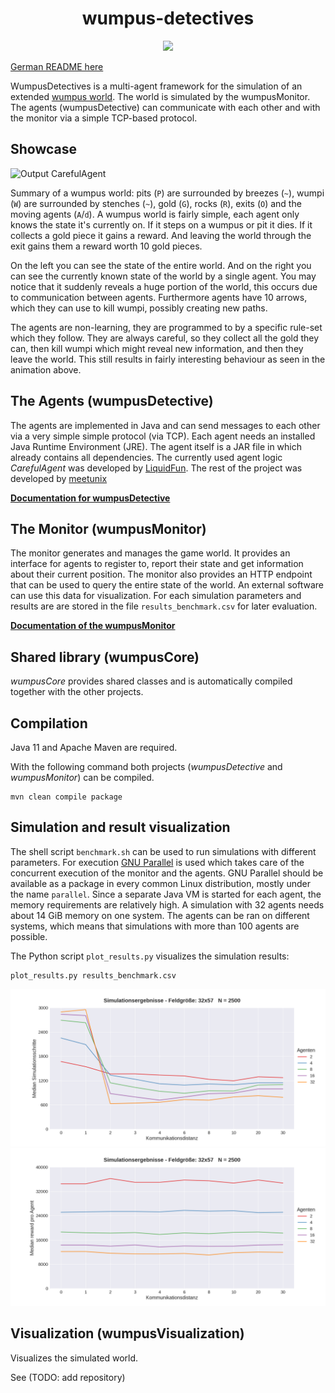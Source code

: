 <h1 align="center">wumpus-detectives</h1>

<p align="center">
<a href="https://github.com/meetunix/wumpus-detectives/blob/main/LICENSE" title="License">
<img src="https://img.shields.io/badge/License-Apache%202.0-green.svg?style=flat"></a>
</p>

[German README here](README_DE.md)


WumpusDetectives is a multi-agent framework for the simulation of an extended [wumpus world](https://de.wikipedia.org/wiki/Wumpus-Welt).
The world is simulated by the wumpusMonitor.
The agents (wumpusDetective) can communicate with each other and with the monitor via a simple TCP-based protocol.


## Showcase

![Output CarefulAgent](media/agent_4_agents.gif)

Summary of a wumpus world: pits (`P`) are surrounded by breezes (`~`), wumpi (`W`) are surrounded by stenches (`~`), gold (`G`), rocks (`R`), exits (`O`) and the moving agents (`A`/`d`). A wumpus world is fairly simple, each agent only knows the state it's currently on. If it steps on a wumpus or pit it dies. If it collects a gold piece it gains a reward. And leaving the world through the exit gains them a reward worth 10 gold pieces. 

On the left you can see the state of the entire world. And on the right you can see the currently known state of the world by a single agent. You may notice that it suddenly reveals a huge portion of the world, this occurs due to communication between agents. Furthermore agents have 10 arrows, which they can use to kill wumpi, possibly creating new paths.

The agents are non-learning, they are programmed to by a specific rule-set which they follow. They are always careful, so they collect all the gold they can, then kill wumpi which might reveal new information, and then they leave the world. This still results in fairly interesting behaviour as seen in the animation above.


## The Agents (wumpusDetective)

The agents are implemented in Java and can send messages to each other via a very simple
simple protocol (via TCP). Each agent needs an
installed Java Runtime Environment (JRE). The agent itself is a JAR file in
which already contains all dependencies. The currently used agent logic
*CarefulAgent* was developed by [LiquidFun](https://github.com/LiquidFun).
The rest of the project was developed by [meetunix](https://github.com/meetunix)

[**Documentation for wumpusDetective**](wumpusDetective/README.md)




## The Monitor (wumpusMonitor)

The monitor generates and manages the game world. It provides an interface for
agents to register to, report their state and get information about their current position.
The monitor also provides an HTTP endpoint that can be used to query the entire state of the world.
An external software can use this data for visualization. 
For each simulation parameters and results are are stored in the file `results_benchmark.csv` for later evaluation.


[**Documentation of the wumpusMonitor**](wumpusMonitor/README.md)




## Shared library (wumpusCore)

*wumpusCore* provides shared classes and is automatically compiled together with the other projects.


## Compilation

Java 11 and Apache Maven are required.

With the following command both projects (*wumpusDetective* and
*wumpusMonitor*) can be compiled.

```
mvn clean compile package
```

## Simulation and result visualization

The shell script `benchmark.sh` can be used to run simulations with different parameters.
For execution [GNU Parallel](https://www.gnu.org/software/parallel/) is used which takes care of the concurrent execution of the monitor and the agents.
GNU Parallel should be available as a package in every common Linux distribution, mostly under the name `parallel`.
Since a separate Java VM is started for each agent, the memory requirements are relatively high.
A simulation with 32 agents needs about 14 GiB memory on one system.
The agents can be ran on different systems, which means that simulations with more than 100 agents are possible.


The Python script `plot_results.py` visualizes the simulation results:

    plot_results.py results_benchmark.csv

![Steps](misc/result_steps.png)
![Reward](misc/result_rewards.png)

## Visualization (wumpusVisualization)

Visualizes the simulated world.

See (TODO: add repository)
